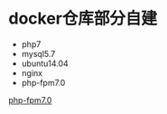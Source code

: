 # docker仓库部分自建

* php7
* mysql5.7
* ubuntu14.04
* nginx
* php-fpm7.0


[php-fpm7.0](https://hub.docker.com/r/muyong/php7.0-fpm/)

